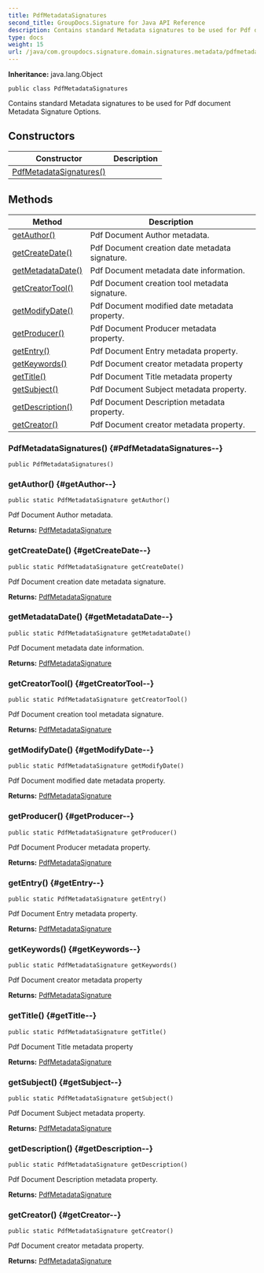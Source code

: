 ```yaml
---
title: PdfMetadataSignatures
second_title: GroupDocs.Signature for Java API Reference
description: Contains standard Metadata signatures to be used for Pdf document Metadata Signature Options.
type: docs
weight: 15
url: /java/com.groupdocs.signature.domain.signatures.metadata/pdfmetadatasignatures/
---
```

**Inheritance:**
java.lang.Object
```
public class PdfMetadataSignatures
```

Contains standard Metadata signatures to be used for Pdf document Metadata Signature Options.
## Constructors

| Constructor | Description |
| --- | --- |
| [PdfMetadataSignatures()](#PdfMetadataSignatures--) |  |
## Methods

| Method | Description |
| --- | --- |
| [getAuthor()](#getAuthor--) | Pdf Document Author metadata. |
| [getCreateDate()](#getCreateDate--) | Pdf Document creation date metadata signature. |
| [getMetadataDate()](#getMetadataDate--) | Pdf Document metadata date information. |
| [getCreatorTool()](#getCreatorTool--) | Pdf Document creation tool metadata signature. |
| [getModifyDate()](#getModifyDate--) | Pdf Document modified date metadata property. |
| [getProducer()](#getProducer--) | Pdf Document Producer metadata property. |
| [getEntry()](#getEntry--) | Pdf Document Entry metadata property. |
| [getKeywords()](#getKeywords--) | Pdf Document creator metadata property |
| [getTitle()](#getTitle--) | Pdf Document Title metadata property |
| [getSubject()](#getSubject--) | Pdf Document Subject metadata property. |
| [getDescription()](#getDescription--) | Pdf Document Description metadata property. |
| [getCreator()](#getCreator--) | Pdf Document creator metadata property. |
### PdfMetadataSignatures() {#PdfMetadataSignatures--}
```
public PdfMetadataSignatures()
```


### getAuthor() {#getAuthor--}
```
public static PdfMetadataSignature getAuthor()
```


Pdf Document Author metadata.

**Returns:**
[PdfMetadataSignature](../../com.groupdocs.signature.domain.signatures.metadata/pdfmetadatasignature)
### getCreateDate() {#getCreateDate--}
```
public static PdfMetadataSignature getCreateDate()
```


Pdf Document creation date metadata signature.

**Returns:**
[PdfMetadataSignature](../../com.groupdocs.signature.domain.signatures.metadata/pdfmetadatasignature)
### getMetadataDate() {#getMetadataDate--}
```
public static PdfMetadataSignature getMetadataDate()
```


Pdf Document metadata date information.

**Returns:**
[PdfMetadataSignature](../../com.groupdocs.signature.domain.signatures.metadata/pdfmetadatasignature)
### getCreatorTool() {#getCreatorTool--}
```
public static PdfMetadataSignature getCreatorTool()
```


Pdf Document creation tool metadata signature.

**Returns:**
[PdfMetadataSignature](../../com.groupdocs.signature.domain.signatures.metadata/pdfmetadatasignature)
### getModifyDate() {#getModifyDate--}
```
public static PdfMetadataSignature getModifyDate()
```


Pdf Document modified date metadata property.

**Returns:**
[PdfMetadataSignature](../../com.groupdocs.signature.domain.signatures.metadata/pdfmetadatasignature)
### getProducer() {#getProducer--}
```
public static PdfMetadataSignature getProducer()
```


Pdf Document Producer metadata property.

**Returns:**
[PdfMetadataSignature](../../com.groupdocs.signature.domain.signatures.metadata/pdfmetadatasignature)
### getEntry() {#getEntry--}
```
public static PdfMetadataSignature getEntry()
```


Pdf Document Entry metadata property.

**Returns:**
[PdfMetadataSignature](../../com.groupdocs.signature.domain.signatures.metadata/pdfmetadatasignature)
### getKeywords() {#getKeywords--}
```
public static PdfMetadataSignature getKeywords()
```


Pdf Document creator metadata property

**Returns:**
[PdfMetadataSignature](../../com.groupdocs.signature.domain.signatures.metadata/pdfmetadatasignature)
### getTitle() {#getTitle--}
```
public static PdfMetadataSignature getTitle()
```


Pdf Document Title metadata property

**Returns:**
[PdfMetadataSignature](../../com.groupdocs.signature.domain.signatures.metadata/pdfmetadatasignature)
### getSubject() {#getSubject--}
```
public static PdfMetadataSignature getSubject()
```


Pdf Document Subject metadata property.

**Returns:**
[PdfMetadataSignature](../../com.groupdocs.signature.domain.signatures.metadata/pdfmetadatasignature)
### getDescription() {#getDescription--}
```
public static PdfMetadataSignature getDescription()
```


Pdf Document Description metadata property.

**Returns:**
[PdfMetadataSignature](../../com.groupdocs.signature.domain.signatures.metadata/pdfmetadatasignature)
### getCreator() {#getCreator--}
```
public static PdfMetadataSignature getCreator()
```


Pdf Document creator metadata property.

**Returns:**
[PdfMetadataSignature](../../com.groupdocs.signature.domain.signatures.metadata/pdfmetadatasignature)
